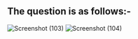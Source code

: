 
## The question is as follows:-

![Screenshot (103)](https://user-images.githubusercontent.com/44902363/82682295-acef8200-9c6c-11ea-9da8-5ad88e7190ba.png)
![Screenshot (104)](https://user-images.githubusercontent.com/44902363/82682306-afea7280-9c6c-11ea-8bda-c7cc6f5f705b.png)
